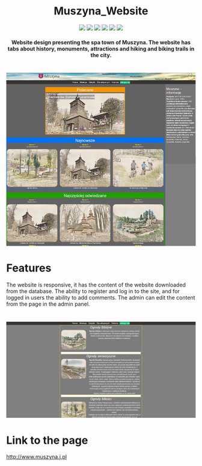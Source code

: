 <div align="center">
<h1>Muszyna_Website</h1>

<img src="https://img.shields.io/badge/PHP-777BB4.svg?style=for-the-badge&logo=PHP&logoColor=white"/>
<img src="https://img.shields.io/badge/MySQL-4479A1.svg?style=for-the-badge&logo=MySQL&logoColor=white"/>
<img src="https://img.shields.io/badge/HTML5-E34F26.svg?style=for-the-badge&logo=HTML5&logoColor=white"/>
<img src="https://img.shields.io/badge/CSS3-1572B6.svg?style=for-the-badge&logo=CSS3&logoColor=white"/>
<img src="https://img.shields.io/badge/JavaScript-F7DF1E.svg?style=for-the-badge&logo=JavaScript&logoColor=black"/>
<img src="https://img.shields.io/badge/GitHub-181717.svg?style=for-the-badge&logo=GitHub&logoColor=white"/>


<h4>Website design presenting the spa town of Muszyna. The website has tabs about history, monuments, attractions and hiking and biking trails in the city.</h4>

#
<img src="https://github.com/hadala-p/Muszyna_Website/blob/main/img/Main_page.png?raw=true"/>
</div>

# Features
The website is responsive, it has the content of the website downloaded from the database. The ability to register and log in to the site, and for logged in users the ability to add comments. The admin can edit the content from the page in the admin panel.
#
![alt text](https://github.com/hadala-p/Muszyna_Website/blob/main/img/Categories.png?raw=true)
#
# Link to the page
http://www.muszyna.j.pl
